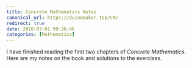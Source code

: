 ```yaml
---
title: Concrete Mathematics Notes
canonical_url: https://duinomaker.top/CM/
redirect: true
date: 2020-07-01 09:26:46
categories: [Mathematics]
---
```


I have finished reading the first two chapters of *Concrete Mathematics*. Here are my notes on the book and solutions to the exercises.